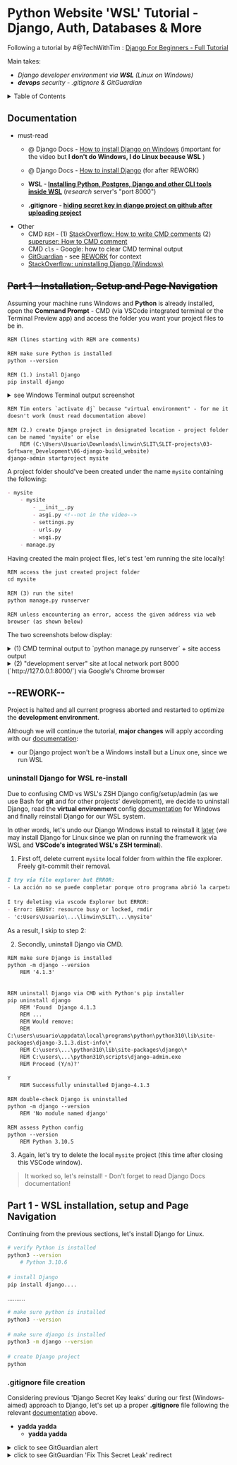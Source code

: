 # Python Website 'WSL' Tutorial - Django, Auth, Databases & More

Following a tutorial by #@TechWithTim : [Django For Beginners - Full Tutorial](https://youtu.be/sm1mokevMWk)

Main takes:
- *Django developer environment via **WSL** (Linux on Windows)*
- ***devops** security - .gitignore & GitGuardian*


<details>
<summary>Table of Contents</summary>

- [Python Website 'WSL' Tutorial - Django, Auth, Databases & More](#python-website-wsl-tutorial---django-auth-databases--more)
  - [Documentation](#documentation)
  - [~~Part 1 - Installation, Setup and Page Navigation~~](#part-1---installation-setup-and-page-navigation)
  - [--REWORK--](#--rework--)
    - [uninstall Django for WSL re-install](#uninstall-django-for-wsl-re-install)
  - [Part 1 - WSL installation, setup and Page Navigation](#part-1---wsl-installation-setup-and-page-navigation)
    - [.gitignore file creation](#gitignore-file-creation)

</details>


## Documentation

- must-read
    - @ Django Docs - [How to install Django on Windows](https://docs.djangoproject.com/en/4.1/howto/windows/) (important for the video but **I don't do Windows, I do Linux because WSL** <!-- Relevant because `activate dj` didn't work for me so I defo should read about the **'virtual environment'** config -->)
    - @ Django Docs - [How to install Django](https://docs.djangoproject.com/en/4.1/topics/install/) (for after REWORK)
    
    - **WSL - [Installing Python, Postgres, Django and other CLI tools inside WSL](https://www.agiliq.com/blog/2018/07/using-django-on-windows-with-wsl/)** (*research* server's "port 8000")
    - **.gitignore - [hiding secret key in django project on github after uploading project](https://stackoverflow.com/questions/64208678/hiding-secret-key-in-django-project-on-github-after-uploading-project)**
- Other
    - CMD `REM` - (1) [StackOverflow: How to write CMD comments](https://stackoverflow.com/questions/2997578/how-do-i-comment-on-the-windows-command-line) (2) [superuser: How to CMD comment](https://superuser.com/questions/82231/how-do-i-do-comments-at-a-windows-command-prompt)
    - CMD `cls` - Google: how to clear CMD terminal output
    - [GitGuardian](https://github.com/GitGuardian) - see [REWORK](#rework) for context
    - [StackOverflow: uninstalling Django (Windows)](https://stackoverflow.com/questions/20897851/uninstall-django-completely)


## ~~Part 1 - Installation, Setup and Page Navigation~~

Assuming your machine runs Windows and **Python** is already installed, open the **Command Prompt** - CMD (via VSCode integrated terminal or the Terminal Preview app) and access the folder you want your project files to be in.

<!-- ??
Bear in mind CMD must be used (ie. WSL's ZSH doesn't work) since machine runs Windows_10
Although `python3 --version` works fine, after installing Django via CMD (`pip install django`)
running `python3 -m django --version` in WSL's ZSH returns "/usr/bin/python3: No module named django
-->

```CMD
REM (lines starting with REM are comments)

REM make sure Python is installed
python --version

REM (1.) install Django
pip install django
```
<details>
<summary>see Windows Terminal output screenshot</summary>

![pip_install_django](/SLIT-projects/03-Software_Development/06-django-build_website/images/aborted--cmd-pip_install.PNG)
</details>

```CMD
REM Tim enters `activate dj` because "virtual environment" - for me it doesn't work (must read documentation above)

REM (2.) create Django project in designated location - project folder can be named 'mysite' or else
    REM (C:\Users\Usuario\Downloads\linwin\SLIT\SLIT-projects\03-Software_Development\06-django-build_website)
django-admin startproject mysite
```
A project folder should've been created under the name `mysite` containing the following:
```markdown
- mysite
    - mysite
        - __init__.py
        - asgi.py <!--not in the video-->
        - settings.py
        - urls.py
        - wsgi.py
    - manage.py 
```

Having created the main project files, let's test 'em running the site locally!

```CMD
REM access the just created project folder 
cd mysite

REM (3) run the site!
python manage.py runserver

REM unless encountering an error, access the given address via web browser (as shown below) 
```

The two screenshots below display:

<details>
<summary>(1) CMD terminal output to `python manage.py runserver` + site access output</summary>

![manage.py_runserver](/SLIT-projects/03-Software_Development/06-django-build_website/images/aborted--cmd_runserver_outupt.PNG)
</details>

<details>
<summary>(2) "development server" site at local network port 8000 (`http://127.0.0.1:8000/`) via Google's Chrome browser</summary>

![server-8000--dev-env](/SLIT-projects/03-Software_Development/06-django-build_website/images/aborted--dev_server.PNG)
</details>


## --REWORK--

Project is halted and all current progress aborted and restarted to optimize the **development environment**.

Although we will continue the tutorial, **major changes** will apply according with our [documentation](#documentation):

- our Django project won't be a Windows install but a Linux one, since we run WSL

### uninstall Django for WSL re-install

Due to confusing CMD vs WSL's ZSH Django config/setup/admin (as we use Bash for **git** and for other projects' development), we decide to uninstall Django, read the **virtual environment** config [documentation](#documentation) for Windows and finally reinstall Django for our WSL system.

In other words, let's undo our Django Windows install to reinstall it [later](#part-1---wsl-installation-setup-and-page-navigation) (we may install Django for Linux since we plan on running the framework via WSL and **VSCode's integrated WSL's ZSH terminal**).

1. First off, delete current `mysite` local folder from within the file explorer. Freely git-commit their removal.

```markdown
I try via file explorer but ERROR:
- La acción no se puede completar porque otro programa abrió la carpeta o uno de sus archivos. Cierre la carpeta o el archivo e inténtelo de nuevo.

I try deleting via vscode Explorer but ERROR:
- Error: EBUSY: resource busy or locked, rmdir
- 'c:Users\Usuario\...\linwin\SLIT\...\mysite'
```

As a result, I skip to step 2:

2. Secondly, uninstall Django via CMD.

```CMD
REM make sure Django is installed
python -m django --version
    REM '4.1.3'


REM uninstall Django via CMD with Python's pip installer
pip uninstall django
    REM 'Found  Django 4.1.3
    REM ...
    REM Would remove:
    REM C:\users\usuario\appdata\local\programs\python\python310\lib\site-packages\django-3.1.3.dist-info\*
    REM C:\users\...\python310\lib\site-packages\django\*
    REM C:\users\...\python310\scripts\django-admin.exe
    REM Proceed (Y/n)?'

Y
    REM Successfully uninstalled Django-4.1.3

REM double-check Django is uninstalled
python -m django --version
    REM 'No module named django'

REM assess Python config
python --version
    REM Python 3.10.5
```
3. Again, let's try to delete the local `mysite` project (this time after closing this VSCode window).


> It worked so, let's reinstall! - Don't forget to read Django Docs documentation!


## Part 1 - WSL installation, setup and Page Navigation

Continuing from the previous sections, let's install Django for Linux.

<!-- SHOULD I throughly cover a complete WSL/Python-VM setup (Windows10 > WSL > Ubuntu > OhMyZsh > VSCode >> Python(pip) > Django ) -->

```bash
# verify Python is installed
python3 --version
    # Python 3.10.6

# install Django
pip install django....
```


..........

```bash
# make sure python is installed
python3 --version

# make sure django is installed
python3 -m django --version

# create Django project
python
```


### .gitignore file creation

<!-- GitGuardian alert about **leaking** 'Django Secret Key' over GitHub -->

Considering previous 'Django Secret Key leaks' during our first (Windows-aimed) approach to Django, let's set up a proper **.gitignore** file  following the relevant [documentation](#documentation) above.

- **yadda yadda**
    - **yadda yadda**

<details>
<summary>click to see GitGuardian alert</summary>

![GitGuardian leak alert](/SLIT-projects/03-Software_Development/06-django-build_website/images/leak--git_key_exposed.PNG)
</details>

<details>
<summary>click to see GitGuardian 'Fix This Secret Leak' redirect</summary> 

![GitGuardian auth](/SLIT-projects/03-Software_Development/06-django-build_website/images/leak--GitGuardian-auth.PNG)
</details>
